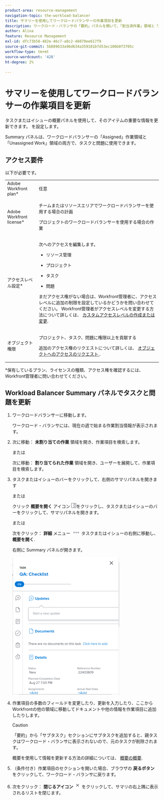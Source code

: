```yaml
---
product-area: resource-management
navigation-topic: the-workload-balancer
title: サマリーを使用してワークロードバランサーの作業項目を更新
description: ワークロード・バランサの「要約」パネルを開いて、「割当済作業」領域と「未割当作業」領域の作業項目を更新できます。
author: Alina
feature: Resource Management
exl-id: dfc73b58-482e-46c7-a8c2-46070ee617f9
source-git-commit: 5b889633a96d634a359181bfd53ec106b0f3705c
workflow-type: tm+mt
source-wordcount: '428'
ht-degree: 2%

---
```


# サマリーを使用してワークロードバランサーの作業項目を更新

タスクまたはイシューの概要パネルを使用して、そのアイテムの重要な情報を更新できます。 を設定します。

Summary パネルは、ワークロードバランサーの「Assigned」作業領域と「Unassigned Work」領域の両方で、タスクと問題に使用できます。

## アクセス要件

以下が必要です。

<table style="table-layout:auto"> 
 <col> 
 <col> 
 <tbody> 
  <tr> 
   <td role="rowheader">Adobe Workfront plan*</td> 
   <td> <p>任意 </p> </td> 
  </tr> 
  <tr> 
   <td role="rowheader">Adobe Workfront license*</td> 
   <td> <p>チームまたはリソースエリアでワークロードバランサーを使用する場合の計画 </p>
   <p>プロジェクトのワークロードバランサーを使用する場合の作業 </p>
 </p> </td> 
  </tr> 
  <tr> 
   <td role="rowheader">アクセスレベル設定*</td> 
   <td> <p>次へのアクセスを編集します。</p> 
    <ul> 
     <li> <p>リソース管理</p> </li> 
     <li> <p>プロジェクト</p> </li> 
     <li> <p>タスク</p> </li> 
     <li> <p>問題</p> </li> 
    </ul> <p>まだアクセス権がない場合は、Workfront管理者に、アクセスレベルに追加の制限を設定しているかどうかを問い合わせてください。 Workfront管理者がアクセスレベルを変更する方法について詳しくは、 <a href="../../administration-and-setup/add-users/configure-and-grant-access/create-modify-access-levels.md" class="MCXref xref">カスタムアクセスレベルの作成または変更</a>.</p> </td> 
  </tr> 
  <tr> 
   <td role="rowheader">オブジェクト権限</td> 
   <td> <p>プロジェクト、タスク、問題に権限以上を貢献する </p> <p>追加のアクセス権のリクエストについて詳しくは、 <a href="../../workfront-basics/grant-and-request-access-to-objects/request-access.md" class="MCXref xref">オブジェクトへのアクセスのリクエスト </a>.</p> </td> 
  </tr> 
 </tbody> 
</table>

&#42;保有しているプラン、ライセンスの種類、アクセス権を確認するには、Workfront管理者に問い合わせてください。

## Workload Balancer Summary パネルでタスクと問題を更新

1. ワークロードバランサーに移動します。

   ワークロード・バランサには、現在の週で始まる作業割当情報が表示されます。

1. 次に移動： **未割り当ての作業** 領域を開き、作業項目を検索します。

   または

   次に移動： **割り当てられた作業** 領域を開き、ユーザーを展開して、作業項目を検索します。

1. タスクまたはイシューのバーをクリックして、右側のサマリパネルを開きます

   または

   クリック **概要を開く** アイコン ![](assets/summary-panel-icon.png)をクリックし、タスクまたはイシューのバーをクリックして、サマリパネルを開きます。

   または

   次をクリック： **詳細** メニュー ![](assets/more-icon.png) タスクまたはイシューの右側に移動し、 **概要を開く**.

   右側に Summary パネルが開きます。

   ![](assets/summary-panel-for-task-in-workload-balancer-350x449.png)

1. 作業項目の多数のフィールドを変更したり、更新を入力したり、ここからWorkfrontの他の領域に移動してドキュメントや他の情報を作業項目に追加したりします。

   >[!CAUTION]
   >
   >「要約」から「サブタスク」セクションにサブタスクを追加すると、親タスクはワークロード・バランサに表示されないので、元のタスクが削除されます。

   概要を使用して情報を更新する方法の詳細については、 [概要の概要](../../workfront-basics/the-new-workfront-experience/summary-overview.md).

1. （条件付き）作業項目のセクションを開いた場合、ブラウザの **戻るボタン** をクリックして、ワークロード・バランサに戻ります。
1. 次をクリック： **閉じるアイコン** ![](assets/close-icon.png) をクリックして、サマリの右上隅に表示されるリストを閉じます。
